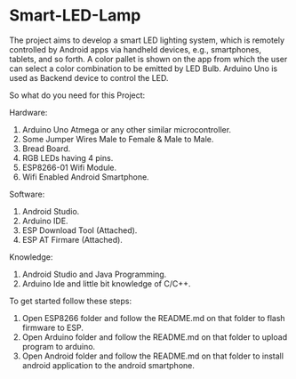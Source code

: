 # Smart-LED-Lamp
The project aims to develop a smart LED lighting system, which is remotely controlled by Android apps via handheld devices, e.g., smartphones, tablets, and so forth. A color pallet is shown on the app from which the user can select a color combination to be emitted by LED Bulb. Arduino Uno is used as Backend device to control the LED.

So what do you need for this Project:

Hardware: 
1. Arduino Uno Atmega or any other similar microcontroller.
2. Some Jumper Wires Male to Female & Male to Male.
3. Bread Board.
4. RGB LEDs having 4 pins.
5. ESP8266-01 Wifi Module.
6. Wifi Enabled Android Smartphone.

Software:
1. Android Studio.
2. Arduino IDE.
3. ESP Download Tool (Attached).
4. ESP AT Firmare (Attached).

Knowledge: 
1. Android Studio and Java Programming.
2. Arduino Ide and little bit knowledge of C/C++.

To get started follow these steps:
1. Open ESP8266 folder and follow the README.md on that folder to flash firmware to ESP.
2. Open Arduino folder and follow the README.md on that folder to upload program to arduino.
3. Open Android folder and follow the README.md on that folder to install android application to the android smartphone.
